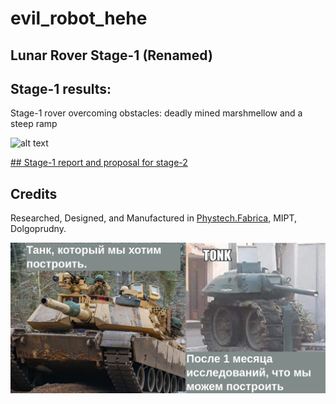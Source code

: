 # evil_robot_hehe

## Lunar Rover Stage-1 (Renamed)

## Stage-1 results:

Stage-1 rover overcoming obstacles: deadly mined marshmellow and a steep ramp

![alt text](https://github.com/kafiulshabbir/evil_robot_hehe/blob/main/images/Stage1success.gif)

[## Stage-1 report and proposal for stage-2](https://docs.google.com/presentation/d/1GCg_ZpBzjXqQRJGD44pOcS2Mnuq36vip1iQy7uBlMOk/edit?usp=sharing)

## Credits
Researched, Designed, and Manufactured in [Phystech.Fabrica](https://miptfab.ru/), MIPT, Dolgoprudny.

![meme-of-tank](https://github.com/kafiulshabbir/evil_robot_hehe/blob/main/images/Meme%20of%20tank.png)

